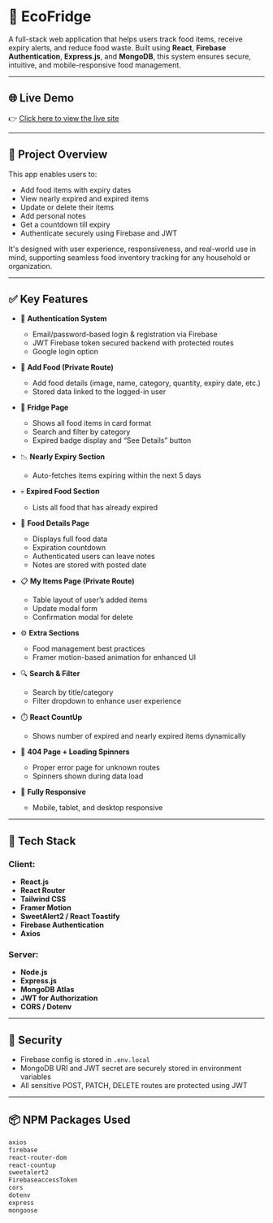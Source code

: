 # 🥗 EcoFridge

A full-stack web application that helps users track food items, receive expiry alerts, and reduce food waste. Built using **React**, **Firebase Authentication**, **Express.js**, and **MongoDB**, this system ensures secure, intuitive, and mobile-responsive food management.

---

## 🌐 Live Demo

👉 [Click here to view the live site](https://ecofridge.netlify.app/)

---

## 📌 Project Overview

This app enables users to:
- Add food items with expiry dates
- View nearly expired and expired items
- Update or delete their items
- Add personal notes
- Get a countdown till expiry
- Authenticate securely using Firebase and JWT

It's designed with user experience, responsiveness, and real-world use in mind, supporting seamless food inventory tracking for any household or organization.

---

## ✅ Key Features

- 🔐 **Authentication System**
  - Email/password-based login & registration via Firebase
  - JWT Firebase token secured backend with protected routes
  - Google login option

- 🧾 **Add Food (Private Route)**
  - Add food details (image, name, category, quantity, expiry date, etc.)
  - Stored data linked to the logged-in user

- 🧊 **Fridge Page**
  - Shows all food items in card format
  - Search and filter by category
  - Expired badge display and “See Details” button

- 📉 **Nearly Expiry Section**
  - Auto-fetches items expiring within the next 5 days

- 💀 **Expired Food Section**
  - Lists all food that has already expired

- 📌 **Food Details Page**
  - Displays full food data
  - Expiration countdown
  - Authenticated users can leave notes
  - Notes are stored with posted date

- 📋 **My Items Page (Private Route)**
  - Table layout of user’s added items
  - Update modal form
  - Confirmation modal for delete

- ⚙️ **Extra Sections**
  - Food management best practices
  - Framer motion-based animation for enhanced UI

- 🔍 **Search & Filter**
  - Search by title/category
  - Filter dropdown to enhance user experience

- ⏱️ **React CountUp**
  - Shows number of expired and nearly expired items dynamically

- 🚨 **404 Page + Loading Spinners**
  - Proper error page for unknown routes
  - Spinners shown during data load

- 📱 **Fully Responsive**
  - Mobile, tablet, and desktop responsive

---

## 🔧 Tech Stack

### Client:
- **React.js**
- **React Router**
- **Tailwind CSS**
- **Framer Motion**
- **SweetAlert2 / React Toastify**
- **Firebase Authentication**
- **Axios**

### Server:
- **Node.js**
- **Express.js**
- **MongoDB Atlas**
- **JWT for Authorization**
- **CORS / Dotenv**

---

## 🔐 Security

- Firebase config is stored in `.env.local`
- MongoDB URI and JWT secret are securely stored in environment variables
- All sensitive POST, PATCH, DELETE routes are protected using JWT

---

## 📦 NPM Packages Used

```bash
axios
firebase
react-router-dom
react-countup
sweetalert2
FirebaseaccessToken
cors
dotenv
express
mongoose
